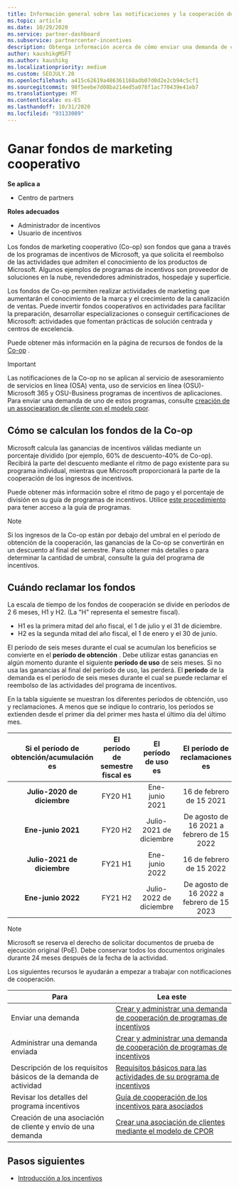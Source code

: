 ```yaml
---
title: Información general sobre las notificaciones y la cooperación de incentivos
ms.topic: article
ms.date: 10/29/2020
ms.service: partner-dashboard
ms.subservice: partnercenter-incentives
description: Obtenga información acerca de cómo enviar una demanda de cooperación correcta para sus incentivos organizando la documentación, las facturas, las instrucciones y la prueba de ejecución adecuadas.
author: kaushikgMSFT
ms.author: kaushikg
ms.localizationpriority: medium
ms.custom: SEOJULY.20
ms.openlocfilehash: a415c62619a486361168adb07d0d2e2cb94c5cf1
ms.sourcegitcommit: 98f5eebe7d08ba214ed5a078f1ac770439e41eb7
ms.translationtype: MT
ms.contentlocale: es-ES
ms.lasthandoff: 10/31/2020
ms.locfileid: "93133089"
---
```

# <a name="earn-cooperative-marketing-funds"></a>Ganar fondos de marketing cooperativo

**Se aplica a**

- Centro de partners

**Roles adecuados**

- Administrador de incentivos
- Usuario de incentivos

Los fondos de marketing cooperativo (Co-op) son fondos que gana a través de los programas de incentivos de Microsoft, ya que solicita el reembolso de las actividades que admiten el conocimiento de los productos de Microsoft. Algunos ejemplos de programas de incentivos son proveedor de soluciones en la nube, revendedores administrados, hospedaje y superficie.

Los fondos de Co-op permiten realizar actividades de marketing que aumentarán el conocimiento de la marca y el crecimiento de la canalización de ventas. Puede invertir fondos cooperativos en actividades para facilitar la preparación, desarrollar especializaciones o conseguir certificaciones de Microsoft: actividades que fomentan prácticas de solución centrada y centros de excelencia.

Puede obtener más información en la página de recursos de fondos de la [Co-op](https://partner.microsoft.com/asset/collection/co-op-funds-resources#/) .

>[!Important]
>Las notificaciones de la Co-op no se aplican al servicio de asesoramiento de servicios en línea (OSA) venta, uso de servicios en línea (OSU)-Microsoft 365 y OSU-Business programas de incentivos de aplicaciones. Para enviar una demanda de uno de estos programas, consulte [creación de un associearation de cliente con el modelo cpor](submit-osa-claim.md).

## <a name="how-co-op-funds-are-calculated"></a>Cómo se calculan los fondos de la Co-op

Microsoft calcula las ganancias de incentivos válidas mediante un porcentaje dividido (por ejemplo, 60% de descuento-40% de Co-op). Recibirá la parte del descuento mediante el ritmo de pago existente para su programa individual, mientras que Microsoft proporcionará la parte de la cooperación de los ingresos de incentivos.

Puede obtener más información sobre el ritmo de pago y el porcentaje de división en su guía de programas de incentivos. Utilice [este procedimiento](incentives-determined-your-program-eligibility.md) para tener acceso a la guía de programas.

>[!NOTE]
>Si los ingresos de la Co-op están por debajo del umbral en el período de obtención de la cooperación, las ganancias de la Co-op se convertirán en un descuento al final del semestre. Para obtener más detalles o para determinar la cantidad de umbral, consulte la guía del programa de incentivos.

## <a name="when-to-claim-your-funds"></a>Cuándo reclamar los fondos

La escala de tiempo de los fondos de cooperación se divide en períodos de 2 6 meses, H1 y H2. (La "H" representa el semestre fiscal).

- H1 es la primera mitad del año fiscal, el 1 de julio y el 31 de diciembre.
- H2 es la segunda mitad del año fiscal, el 1 de enero y el 30 de junio.

El período de seis meses durante el cual se acumulan los beneficios se convierte en el **período de obtención** . Debe utilizar estas ganancias en algún momento durante el siguiente **período de uso** de seis meses. Si no usa las ganancias al final del período de uso, las perderá. El **período** de la demanda es el período de seis meses durante el cual se puede reclamar el reembolso de las actividades del programa de incentivos.

En la tabla siguiente se muestran los diferentes períodos de obtención, uso y reclamaciones. A menos que se indique lo contrario, los períodos se extienden desde el primer día del primer mes hasta el último día del último mes.

|  Si el período de obtención/acumulación es  |El período de semestre fiscal es  |  El período de uso es  |  El período de reclamaciones es  |
| :-----------: | :-----------: | :-----------: | :-----------: |
|**Julio-2020 de diciembre**| FY20 H1  |  Ene-junio 2021  |  16 de febrero de 15 2021  |
|**Ene-junio 2021** |  FY20 H2  |  Julio-2021 de diciembre  |  De agosto de 16 2021 a febrero de 15 2022  |
|**Julio-2021 de diciembre**|  FY21 H1  |  Ene-junio 2022  |  16 de febrero de 15 2022  |
|**Ene-junio 2022** |  FY21 H2  |  Julio-2022 de diciembre  |  De agosto de 16 2022 a febrero de 15 2023  |

>[!NOTE]
>Microsoft se reserva el derecho de solicitar documentos de prueba de ejecución original (PoE). Debe conservar todos los documentos originales durante 24 meses después de la fecha de la actividad.

Los siguientes recursos le ayudarán a empezar a trabajar con notificaciones de cooperación.

| Para | Lea este |
| ------ | ----------- |
| Enviar una demanda |  [Crear y administrar una demanda de cooperación de programas de incentivos](create-incentives-claims.md)  |
| Administrar una demanda enviada | [Crear y administrar una demanda de cooperación de programas de incentivos](create-incentives-claims.md)    |
| Descripción de los requisitos básicos de la demanda de actividad | [Requisitos básicos para las actividades de su programa de incentivos](core-requirements.md)   |
| Revisar los detalles del programa incentivos | [Guía de cooperación de los incentivos para asociados](https://assetsprod.microsoft.com/co-op-guidebook.pdf)  |
| Creación de una asociación de cliente y envío de una demanda | [Crear una asociación de clientes mediante el modelo de CPOR](submit-osa-claim.md)   |

## <a name="next-steps"></a>Pasos siguientes

- [Introducción a los incentivos](incentives-get-started-intro.md)
